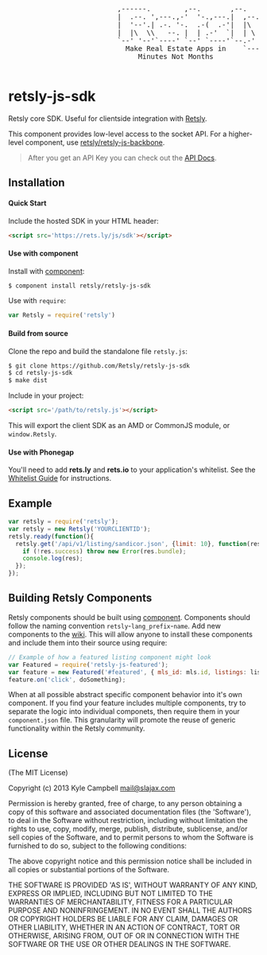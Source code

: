 <pre>
                          ,------.        ,--.       ,--.
                          |  .--. ',---.,-'  '-.,---.|  ,--. ,--.
                          |  '--'.| .-. '-.  .-(  .-'|  |\  '  /
                          |  |\  \\   --. |  | .-'  `|  | \   '
                          `--' '--'`----' `--' `----'`--.-'  /
                            Make Real Estate Apps in    `---'
                               Minutes Not Months

</pre>

# retsly-js-sdk

Retsly core SDK. Useful for clientside integration with [Retsly](http://rets.ly).

This component provides low-level access to the socket API. For a higher-level 
component, use [retsly/retsly-js-backbone](https://github.com/retsly/retsly-js-backbone).

> After you get an API Key you can check out the [API Docs](http://rets.ly/docs).

## Installation

#### Quick Start

Include the hosted SDK in your HTML header:

```html
<script src='https://rets.ly/js/sdk'></script>
```

#### Use with component

Install with [component](https://github.com/component/component):

```bash
$ component install retsly/retsly-js-sdk
```

Use with `require`:

```js
var Retsly = require('retsly')
```

#### Build from source

Clone the repo and build the standalone file `retsly.js`:

```bash
$ git clone https://github.com/Retsly/retsly-js-sdk
$ cd retsly-js-sdk
$ make dist
```

Include in your project:

```html
<script src='/path/to/retsly.js'></script>
```

This will export the client SDK as an AMD or CommonJS module, 
or `window.Retsly`.

#### Use with Phonegap

You'll need to add **rets.ly** and **rets.io** to your application's whitelist.
See the [Whitelist Guide](http://docs.phonegap.com/en/3.1.0/guide_appdev_whitelist_index.md.html) 
for instructions.


## Example

```js
var retsly = require('retsly');
var retsly = new Retsly('YOURCLIENTID');
retsly.ready(function(){
  retsly.get('/api/v1/listing/sandicor.json', {limit: 10}, function(res){
    if (!res.success) throw new Error(res.bundle);
    console.log(res);
  });
});
```

## Building Retsly Components

Retsly components should be built using 
[component](https://github.com/component/component). Components should 
follow the naming convention `retsly`-`lang_prefix`-`name`. Add new 
components to the [wiki](https://github.com/Retsly/retsly-js-sdk/wiki/Component-List). 
This will allow anyone to install these components and include them into 
their source using require:

```js
// Example of how a featured listing component might look
var Featured = require('retsly-js-featured');
var feature = new Featured('#featured', { mls_id: mls.id, listings: listings, limit: 10 });
feature.on('click', doSomething);
```

When at all possible abstract specific component behavior into it's own 
component. If you find your feature includes multiple components, try to 
separate the logic into individual componets, then require them in your
`component.json` file. This granularity will promote the reuse of generic 
functionality within the Retsly community.

## License

(The MIT License)

Copyright (c) 2013 Kyle Campbell <mail@slajax.com>

Permission is hereby granted, free of charge, to any person obtaining a 
copy of this software and associated documentation files (the 'Software'), 
to deal in the Software without restriction, including without limitation 
the rights to use, copy, modify, merge, publish, distribute, sublicense, 
and/or sell copies of the Software, and to permit persons to whom the 
Software is furnished to do so, subject to the following conditions:

The above copyright notice and this permission notice shall be included 
in all copies or substantial portions of the Software.

THE SOFTWARE IS PROVIDED 'AS IS', WITHOUT WARRANTY OF ANY KIND, EXPRESS 
OR IMPLIED, INCLUDING BUT NOT LIMITED TO THE WARRANTIES OF MERCHANTABILITY, 
FITNESS FOR A PARTICULAR PURPOSE AND NONINFRINGEMENT. IN NO EVENT SHALL 
THE AUTHORS OR COPYRIGHT HOLDERS BE LIABLE FOR ANY CLAIM, DAMAGES OR OTHER 
LIABILITY, WHETHER IN AN ACTION OF CONTRACT, TORT OR OTHERWISE, ARISING 
FROM, OUT OF OR IN CONNECTION WITH THE SOFTWARE OR THE USE OR OTHER 
DEALINGS IN THE SOFTWARE.

